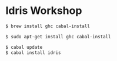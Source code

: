 # Idris Workshop

```bash
$ brew install ghc cabal-install

$ sudo apt-get install ghc cabal-install

$ cabal update
$ cabal install idris
```
